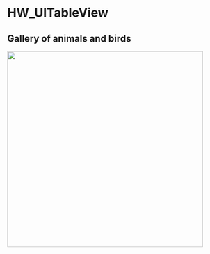# HW_UITableView

## Gallery of animals and birds
  
<img src="https://github.com/tsyrendylykova/HW_UITableView/blob/master/recordgif.gif" height="450" />
  

